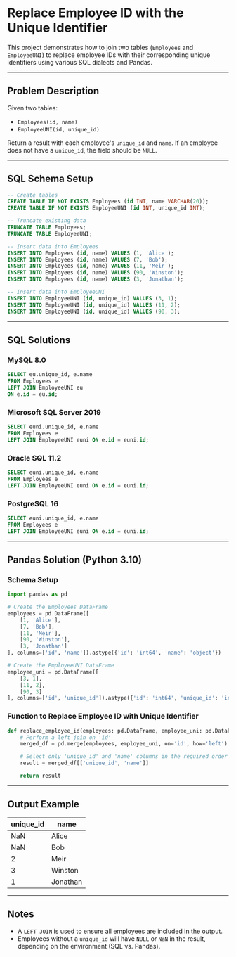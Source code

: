 
# Replace Employee ID with the Unique Identifier

This project demonstrates how to join two tables (`Employees` and `EmployeeUNI`) to replace employee IDs with their corresponding unique identifiers using various SQL dialects and Pandas.

---

## Problem Description

Given two tables:

- `Employees(id, name)`
- `EmployeeUNI(id, unique_id)`

Return a result with each employee's `unique_id` and `name`. If an employee does not have a `unique_id`, the field should be `NULL`.

---

## SQL Schema Setup

```sql
-- Create tables
CREATE TABLE IF NOT EXISTS Employees (id INT, name VARCHAR(20));
CREATE TABLE IF NOT EXISTS EmployeeUNI (id INT, unique_id INT);

-- Truncate existing data
TRUNCATE TABLE Employees;
TRUNCATE TABLE EmployeeUNI;

-- Insert data into Employees
INSERT INTO Employees (id, name) VALUES (1, 'Alice');
INSERT INTO Employees (id, name) VALUES (7, 'Bob');
INSERT INTO Employees (id, name) VALUES (11, 'Meir');
INSERT INTO Employees (id, name) VALUES (90, 'Winston');
INSERT INTO Employees (id, name) VALUES (3, 'Jonathan');

-- Insert data into EmployeeUNI
INSERT INTO EmployeeUNI (id, unique_id) VALUES (3, 1);
INSERT INTO EmployeeUNI (id, unique_id) VALUES (11, 2);
INSERT INTO EmployeeUNI (id, unique_id) VALUES (90, 3);
```

---

## SQL Solutions

### MySQL 8.0

```sql
SELECT eu.unique_id, e.name
FROM Employees e
LEFT JOIN EmployeeUNI eu
ON e.id = eu.id;
```

### Microsoft SQL Server 2019

```sql
SELECT euni.unique_id, e.name
FROM Employees e
LEFT JOIN EmployeeUNI euni ON e.id = euni.id;
```

### Oracle SQL 11.2

```sql
SELECT euni.unique_id, e.name
FROM Employees e
LEFT JOIN EmployeeUNI euni ON e.id = euni.id;
```

### PostgreSQL 16

```sql
SELECT euni.unique_id, e.name
FROM Employees e
LEFT JOIN EmployeeUNI euni ON e.id = euni.id;
```

---

## Pandas Solution (Python 3.10)

### Schema Setup

```python
import pandas as pd

# Create the Employees DataFrame
employees = pd.DataFrame([
    [1, 'Alice'], 
    [7, 'Bob'], 
    [11, 'Meir'], 
    [90, 'Winston'], 
    [3, 'Jonathan']
], columns=['id', 'name']).astype({'id': 'int64', 'name': 'object'})

# Create the EmployeeUNI DataFrame
employee_uni = pd.DataFrame([
    [3, 1], 
    [11, 2], 
    [90, 3]
], columns=['id', 'unique_id']).astype({'id': 'int64', 'unique_id': 'int64'})
```

### Function to Replace Employee ID with Unique Identifier

```python
def replace_employee_id(employees: pd.DataFrame, employee_uni: pd.DataFrame) -> pd.DataFrame:
    # Perform a left join on 'id'
    merged_df = pd.merge(employees, employee_uni, on='id', how='left')

    # Select only 'unique_id' and 'name' columns in the required order
    result = merged_df[['unique_id', 'name']]

    return result
```

---

## Output Example

| unique_id | name     |
|-----------|----------|
| NaN       | Alice    |
| NaN       | Bob      |
| 2         | Meir     |
| 3         | Winston  |
| 1         | Jonathan |

---

## Notes

- A `LEFT JOIN` is used to ensure all employees are included in the output.
- Employees without a `unique_id` will have `NULL` or `NaN` in the result, depending on the environment (SQL vs. Pandas).
